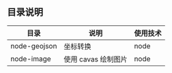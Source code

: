 ## 目录说明

| 目录         | 说明                | 使用技术 |
| ------------ | ------------------- | -------- |
| node-geojson | 坐标转换            | node     |
| node-image   | 使用 cavas 绘制图片 | node     |
